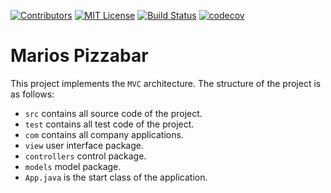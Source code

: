 [![Contributors][contributors-shield]][contributors-url]
[![MIT License][license-shield]][license-url]
[![Build Status][build-shield]][build-url]
[![codecov][codecov-shield]][codecov-url]
# Marios Pizzabar

This project implements the `MVC` architecture. The structure of the project is as follows:

* `src` contains all source code of the project.
* `test` contains all test code of the project.
* `com` contains all company applications.
* `view` user interface package.
* `controllers` control package.
* `models` model package.
* `App.java` is the start class of the application.

[contributors-shield]: https://img.shields.io/github/contributors/MathiasReker/Marios-Pizzabar.svg
[contributors-url]: https://github.com/MathiasReker/Marios-Pizzabar/graphs/contributors

[license-shield]: https://img.shields.io/github/license/MathiasReker/Marios-Pizzabar.svg
[license-url]: https://github.com/MathiasReker/Marios-Pizzabar/blob/develop/LICENSE

[build-shield]: https://travis-ci.com/MathiasReker/travis-ci-tutorial-java.svg?branch=develop
[build-url]: https://travis-ci.com/MathiasReker/Marios-Pizzabar

[codecov-shield]: https://codecov.io/gh/MathiasReker/Marios-Pizzabar/branch/develop/graph/badge.svg?token=LFT28TAOWA
[codecov-url]: https://codecov.io/gh/MathiasReker/Marios-Pizzabar
